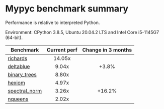 # Mypyc benchmark summary

Performance is relative to interpreted Python.

Environment: CPython 3.8.5, Ubuntu 20.04.2 LTS and Intel Core i5-1145G7 (64-bit).

| Benchmark | Current perf | Change in 3 months |
| --- | :---: | :---: |
| [richards](benchmarks/richards.md) | 14.05x |  |
| [deltablue](benchmarks/deltablue.md) | 9.04x | +3.8% |
| [binary_trees](benchmarks/binary_trees.md) | 8.80x |  |
| [hexiom](benchmarks/hexiom.md) | 4.97x |  |
| [spectral_norm](benchmarks/spectral_norm.md) | 3.26x | +16.2% |
| [nqueens](benchmarks/nqueens.md) | 2.02x |  |

